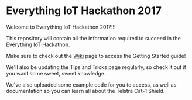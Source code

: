 # Everything IoT Hackathon 2017

Welcome to Everything IoT Hackathon 2017!!!

This repository will contain all the information required to succeed in the Everything IoT Hackathon.

Make sure to check out the [Wiki](https://github.com/telstra/EverythingIoT2017/wiki) page to access the Getting Started guide!

We'll also be updating the Tips and Tricks page regularly, so check it out if you want some sweet, sweet knowledge.

We've also uploaded some example code for you to access, as well as documentation so you can learn all about the Telstra Cat-1 Shield.
